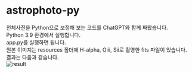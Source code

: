# astrophoto-py
천체사진을 Python으로 보정해 보는 코드를 ChatGPT와 함께 짜봤습니다.<br/>
Python 3.9 환경에서 실행합니다. <br/>
app.py를 실행하면 됩니다. <br/>
원본 이미지는 resources 폴더에 H-alpha, Oiii, Sii로 촬영한 fits 파일이 있습니다.<br/>
결과는 다음과 같습니다. <br/>
![result](https://github.com/jidolstar/astrophoto-py/assets/3920272/c8098da5-5ec2-4b89-aca7-4cd34f1d2a3d)
